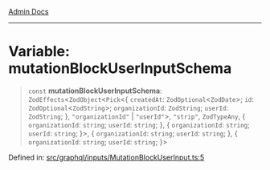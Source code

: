 [Admin Docs](/)

***

# Variable: mutationBlockUserInputSchema

> `const` **mutationBlockUserInputSchema**: `ZodEffects`\<`ZodObject`\<`Pick`\<\{ `createdAt`: `ZodOptional`\<`ZodDate`\>; `id`: `ZodOptional`\<`ZodString`\>; `organizationId`: `ZodString`; `userId`: `ZodString`; \}, `"organizationId"` \| `"userId"`\>, `"strip"`, `ZodTypeAny`, \{ `organizationId`: `string`; `userId`: `string`; \}, \{ `organizationId`: `string`; `userId`: `string`; \}\>, \{ `organizationId`: `string`; `userId`: `string`; \}, \{ `organizationId`: `string`; `userId`: `string`; \}\>

Defined in: [src/graphql/inputs/MutationBlockUserInput.ts:5](https://github.com/Sourya07/talawa-api/blob/61a1911602b2f0aac7635e08ae2918f4f768e8ff/src/graphql/inputs/MutationBlockUserInput.ts#L5)
